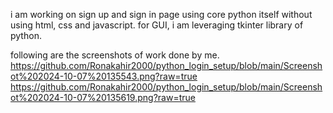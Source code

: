i am working on sign up and sign in page using core python itself without using html, css and javascript.
for GUI, i am leveraging tkinter library of python.

following are the screenshots of work done by me.
https://github.com/Ronakahir2000/python_login_setup/blob/main/Screenshot%202024-10-07%20135543.png?raw=true
https://github.com/Ronakahir2000/python_login_setup/blob/main/Screenshot%202024-10-07%20135619.png?raw=true

